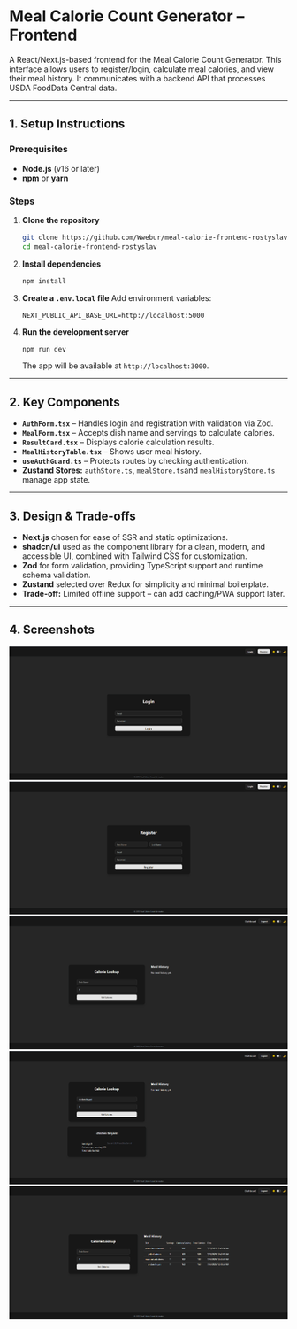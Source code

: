 # Meal Calorie Count Generator – Frontend

A React/Next.js-based frontend for the Meal Calorie Count Generator. This interface allows users to register/login, calculate meal calories, and view their meal history. It communicates with a backend API that processes USDA FoodData Central data.

---

## **1. Setup Instructions**

### **Prerequisites**

* **Node.js** (v16 or later)
* **npm** or **yarn**

### **Steps**

1. **Clone the repository**

   ```bash
   git clone https://github.com/Wwebur/meal-calorie-frontend-rostyslav.git
   cd meal-calorie-frontend-rostyslav
   ```

2. **Install dependencies**

   ```bash
   npm install
   ```

3. **Create a `.env.local` file**
   Add environment variables:

   ```env
   NEXT_PUBLIC_API_BASE_URL=http://localhost:5000
   ```

4. **Run the development server**

   ```bash
   npm run dev
   ```

   The app will be available at `http://localhost:3000`.

---

## **2. Key Components**

* **`AuthForm.tsx`** – Handles login and registration with validation via Zod.
* **`MealForm.tsx`** – Accepts dish name and servings to calculate calories.
* **`ResultCard.tsx`** – Displays calorie calculation results.
* **`MealHistoryTable.tsx`** – Shows user meal history.
* **`useAuthGuard.ts`** – Protects routes by checking authentication.
* **Zustand Stores:** `authStore.ts`, `mealStore.ts`and `mealHistoryStore.ts` manage app state.

---

## **3. Design & Trade-offs**

* **Next.js** chosen for ease of SSR and static optimizations.
* **shadcn/ui** used as the component library for a clean, modern, and accessible UI, combined with Tailwind CSS for customization.
* **Zod** for form validation, providing TypeScript support and runtime schema validation.
* **Zustand** selected over Redux for simplicity and minimal boilerplate.
* **Trade-off:** Limited offline support – can add caching/PWA support later.

---

## **4. Screenshots**

![Login Page](./images/login.png)
![Register Page](./images/register.png)
![Dashboard](./images/dashboard.png)
![Result Card](./images/result_card.png)
![Meal History](./images/meal_history.png)